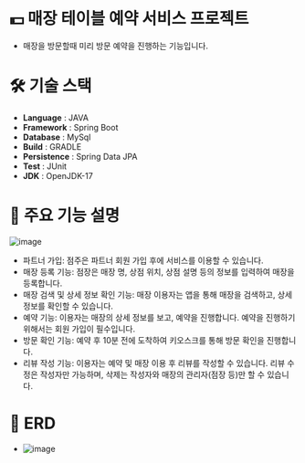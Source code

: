 # 💵 매장 테이블 예약 서비스 프로젝트

+ 매장을 방문할때 미리 방문 예약을 진행하는 기능입니다.

# 🛠️ 기술 스택

+ **Language** : JAVA
+ **Framework** : Spring Boot
+ **Database** : MySql
+ **Build** : GRADLE
+ **Persistence** : Spring Data JPA
+ **Test** : JUnit
+ **JDK** : OpenJDK-17

# 🔴 주요 기능 설명

![image](https://github.com/user-attachments/assets/ef1f97ed-db48-40b8-9af6-9cc2c38eca29)

+ 파트너 가입: 점주은 파트너 회원 가입 후에 서비스를 이용할 수 있습니다.
+ 매장 등록 기능: 점장은 매장 명, 상점 위치, 상점 설명 등의 정보를 입력하여 매장을 등록합니다.
+ 매장 검색 및 상세 정보 확인 기능: 매장 이용자는 앱을 통해 매장을 검색하고, 상세 정보를 확인할 수 있습니다.
+ 예약 기능: 이용자는 매장의 상세 정보를 보고, 예약을 진행합니다. 예약을 진행하기 위해서는 회원 가입이 필수입니다.
+ 방문 확인 기능: 예약 후 10분 전에 도착하여 키오스크를 통해 방문 확인을 진행합니다.
+ 리뷰 작성 기능: 이용자는 예약 및 매장 이용 후 리뷰를 작성할 수 있습니다. 리뷰 수정은 작성자만 가능하며, 삭제는 작성자와 매장의 관리자(점장 등)만 할 수 있습니다.

# 🧾 ERD
+ ![image](https://github.com/user-attachments/assets/922acdaa-36d9-4a97-a6dc-df5e9c79431f)


